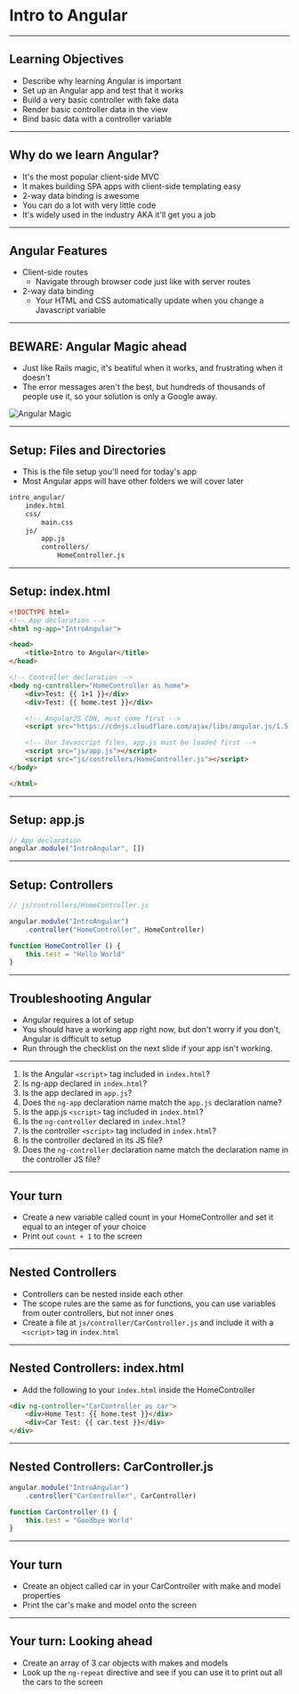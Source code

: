 # Intro to Angular

---

## Learning Objectives

- Describe why learning Angular is important
- Set up an Angular app and test that it works
- Build a very basic controller with fake data
- Render basic controller data in the view
- Bind basic data with a controller variable

---

## Why do we learn Angular?

- It's the most popular client-side MVC
- It makes building SPA apps with client-side templating easy
- 2-way data binding is awesome
- You can do a lot with very little code
- It's widely used in the industry AKA it'll get you a job

---

## Angular Features

- Client-side routes
    - Navigate through browser code just like with server routes
- 2-way data binding
    - Your HTML and CSS automatically update when you change a Javascript variable

---

## BEWARE: Angular Magic ahead

- Just like Rails magic, it's beatiful when it works, and frustrating when it doesn't
- The error messages aren't the best, but hundreds of thousands of people use it, so your solution is only a Google away.   

![Angular Magic](https://i.ytimg.com/vi/Ob7nx4BAJb0/hqdefault.jpg)

---

## Setup: Files and Directories

- This is the file setup you'll need for today's app
- Most Angular apps will have other folders we will cover later

```bash
intro_angular/
    index.html
    css/
        main.css
    js/
        app.js
        controllers/
            HomeController.js
```

---

## Setup: index.html

```html
<!DOCTYPE html>
<!-- App declaration -->
<html ng-app="IntroAngular">

<head>
    <title>Intro to Angular</title>
</head>

<!-- Controller declaration -->
<body ng-controller="HomeController as home">
    <div>Test: {{ 1+1 }}</div>
    <div>Test: {{ home.test }}</div>

    <!-- AngularJS CDN, must come first -->
    <script src="https://cdnjs.cloudflare.com/ajax/libs/angular.js/1.5.5/angular.js"></script>

    <!-- Our Javascript files, app.js must be loaded first -->
    <script src="js/app.js"></script>
    <script src="js/controllers/HomeController.js"></script>
</body>

</html>

```

---

## Setup: app.js

```js
// App declaration
angular.module("IntroAngular", [])
```

---

## Setup: Controllers

```js
// js/controllers/HomeController.js

angular.module("IntroAngular")
    .controller("HomeController", HomeController)

function HomeController () {
    this.test = "Hello World"
}
```

---

## Troubleshooting Angular

- Angular requires a lot of setup
- You should have a working app right now, but don't worry if you don't, Angular is difficult to setup
- Run through the checklist on the next slide if your app isn't working. 

---

1. Is the Angular `<script>` tag included in `index.html`?
2. Is ng-app declared in `index.html`?
3. Is the app declared in `app.js`?
4. Does the `ng-app` declaration name match the `app.js` declaration name?
5. Is the app.js `<script>` tag included in `index.html`?
6. Is the `ng-controller` declared in `index.html`?
7. Is the controller `<script>` tag included in `index.html`?
8. Is the controller declared in its JS file?
9. Does the `ng-controller` declaration name match the declaration name in the controller JS file?

---

## Your turn

- Create a new variable called count in your HomeController and set it equal to an integer of your choice
- Print out `count + 1` to the screen

---

## Nested Controllers

- Controllers can be nested inside each other
- The scope rules are the same as for functions, you can use variables from outer controllers, but not inner ones
- Create a file at `js/controller/CarController.js` and include it with a `<script>` tag in `index.html`

---

## Nested Controllers: index.html

- Add the following to your `index.html` inside the HomeController

```html
<div ng-controller="CarController as car">
    <div>Home Test: {{ home.test }}</div>
    <div>Car Test: {{ car.test }}</div>
</div>
```

---

## Nested Controllers: CarController.js

```js
angular.module("IntroAngular")
    .controller("CarController", CarController)

function CarController () {
    this.test = "Goodbye World"
}
```

---

## Your turn 

- Create an object called car in your CarController with make and model properties
- Print the car's make and model onto the screen

---

## Your turn: Looking ahead

- Create an array of 3 car objects with makes and models
- Look up the `ng-repeat` directive and see if you can use it to print out all the cars to the screen
